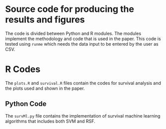 
# Source code for producing the results and figures

The code is divided between Python and R modules. The modules implement the methodology and code that is used
in the paper. This code is tested using `runme` which needs the data input to be entered by the user as CSV.

# R Codes
The `plots.R` and `survival.R` files contain the codes for survival analysis 
and the plots used and shown in the paper. 

## Python Code

The `survMl.py` file contains the implementation of 
survival machine learning algorithms that includes both SVM and RSF.



